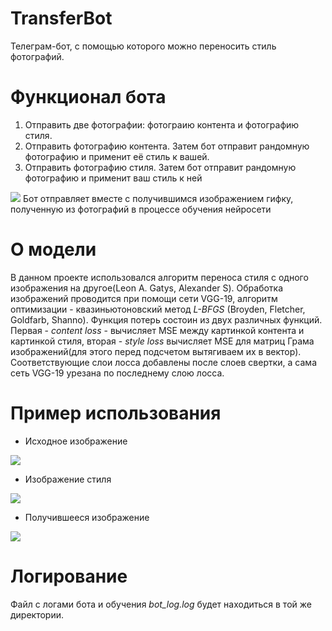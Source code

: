# TransferBot
Телеграм-бот, с помощью которого можно переносить стиль фотографий.

# Функционал бота

1) Отправить две фотографии: фотограию контента и фотографию стиля.
2) Отправить фотографию контента. Затем бот отправит рандомную фотографию и применит её стиль к вашей.
3) Отправить фотографию стиля. Затем бот отправит рандомную фотографию и применит ваш стиль к ней

![](https://sun9-9.userapi.com/impg/wXUpwxyEcqsGo1VZpVXKrXumoEdaQfC747pQpA/A9JrNpdKBNs.jpg?size=1246x998&quality=96&sign=b619d51ab40981737c0aaa0c41f262fb&type=album)
Бот отправляет вместе с получившимся изображением гифку, полученную из фотографий в процессе обучения нейросети

# О модели 
В данном проекте использовался алгоритм переноса стиля с одного изображения на другое(Leon A. Gatys, Alexander S). Обработка изображений проводится при помощи сети VGG-19, алгоритм оптимизации - квазиньютоновский метод *L-BFGS*  (Broyden, Fletcher, Goldfarb, Shanno). Функция потерь состоин из двух различных функций. Первая - *content loss* - вычисляет MSE между картинкой контента и картинкой стиля, вторая - *style loss* вычисляет MSE для матриц Грама изображений(для этого перед подсчетом вытягиваем их в вектор). Соответствующие слои лосса добавлены после слоев свертки, а сама сеть VGG-19 урезана по последнему слою лосса.
 # Пример использования
-  Исходное изображение
 
![](https://sun9-39.userapi.com/impg/0vwz3dB25dP4i8eEATo5YZlNLi8NUDUdzHsAkA/nVBInkxmGt4.jpg?size=768x1024&quality=95&sign=067448c986ee732353d896b51b06263f&type=album)

- Изображение стиля

![](https://i2.wp.com/arts-dnevnik.ru/wp-content/uploads/2017/02/IMG_2723.jpg)

- Получившееся изображение

![](https://sun9-28.userapi.com/impg/niJoLNPQ0pnd6TxftEz-ocZ9ZuBwyL8XrOWmkA/AI_M9ZxX3yE.jpg?size=512x512&quality=96&sign=d1f4bffc0ebfa48ae38eb0903f41559a&type=album)

# Логирование
Файл с логами бота и обучения *bot_log.log* будет находиться в той же директории.
